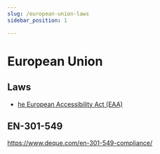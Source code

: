 ```yaml
---
slug: /european-union-laws
sidebar_position: 1

---
```


# European Union

## Laws
- [he European Accessibility Act (EAA)](https://eur-lex.europa.eu/legal-content/EN/TXT/?uri=CELEX%3A32019L0882)

## EN-301-549
https://www.deque.com/en-301-549-compliance/